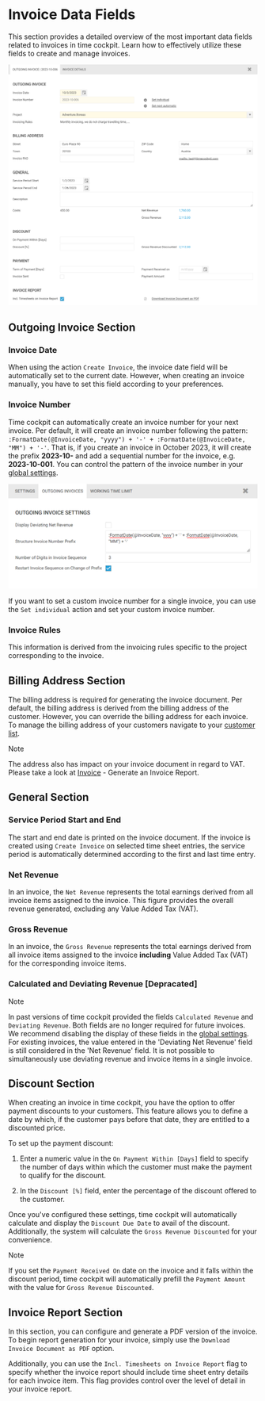 # Invoice Data Fields

This section provides a detailed overview of the most important data fields related to invoices in time cockpit. Learn how to effectively utilize these fields to create and manage invoices.

![Invoice](images/invoice.png "Invoice")

## Outgoing Invoice Section

### Invoice Date
When using the action `Create Invoice`, the invoice date field will be automatically set to the current date. However, when creating an invoice manually, you have to set this field according to your preferences.

### Invoice Number
Time cockpit can automatically create an invoice number for your next invoice. Per default, it will create an invoice number following the pattern: `:FormatDate(@InvoiceDate, "yyyy") + '-' + :FormatDate(@InvoiceDate, "MM") + '-'`. That is, if you create an invoice in October 2023, it will create the prefix **2023-10-** and add a sequential number for the invoice, e.g. **2023-10-001**. You can control the pattern of the invoice number in your [global settings](https://web.timecockpit.com/app/lists/entity/APP_GlobalSettings). 

![Invoice](images/global-settings-invoice-number.png "Invoice")

If you want to set a custom invoice number for a single invoice, you can use the `Set individual` action and set your custom invoice number. 

### Invoice Rules
This information is derived from the invoicing rules specific to the project corresponding to the invoice.

## Billing Address Section

The billing address is required for generating the invoice document. Per default, the billing address is derived from the billing address of the customer. However, you can override the billing address for each invoice. To manage the billing address of your customers navigate to your [customer list](https://web.timecockpit.com/app/lists/entity/APP_Customer).

>[!NOTE]
The address also has impact on your invoice document in regard to VAT. Please take a look at [Invoice](~/doc/project-time-tracking/billing.md) - Generate an Invoice Report.

## General Section

### Service Period Start and End

The start and end date is printed on the invoice document. If the invoice is created using `Create Invoice` on selected time sheet entries, the service period is automatically determined according to the first and last time entry.

### Net Revenue

In an invoice, the `Net Revenue` represents the total earnings derived from all invoice items assigned to the invoice. This figure provides the overall revenue generated, excluding any Value Added Tax (VAT). 

### Gross Revenue

In an invoice, the `Gross Revenue` represents the total earnings derived from all invoice items assigned to the invoice **including** Value Added Tax (VAT) for the corresponding invoice items.

### Calculated and Deviating Revenue [Depracated]

> [!NOTE]
In past versions of time cockpit provided the fields `Calculated Revenue` and `Deviating Revenue`. Both fields are no longer required for future invoices. We recommend disabling the display of these fields in the [global settings](https://web.timecockpit.com/app/lists/entity/APP_GlobalSettings). For existing invoices, the value entered in the 'Deviating Net Revenue' field is still considered in the 'Net Revenue' field. It is not possible to simultaneously use deviating revenue and invoice items in a single invoice.

## Discount Section

When creating an invoice in time cockpit, you have the option to offer payment discounts to your customers. This feature allows you to define a date by which, if the customer pays before that date, they are entitled to a discounted price.

To set up the payment discount:

1. Enter a numeric value in the `On Payment Within [Days]` field to specify the number of days within which the customer must make the payment to qualify for the discount.

2. In the `Discount [%]` field, enter the percentage of the discount offered to the customer.

Once you've configured these settings, time cockpit will automatically calculate and display the `Discount Due Date` to avail of the discount. Additionally, the system will calculate the `Gross Revenue Discounted` for your convenience.

>[!NOTE]
If you set the `Payment Received On` date on the invoice and it falls within the discount period, time cockpit will automatically prefill the `Payment Amount` with the value for `Gross Revenue Discounted`.

## Invoice Report Section

In this section, you can configure and generate a PDF version of the invoice. To begin report generation for your invoice, simply use the `Download Invoice Document as PDF` option.

Additionally, you can use the `Incl. Timesheets on Invoice Report` flag to specify whether the invoice report should include time sheet entry details for each invoice item. This flag provides control over the level of detail in your invoice report.

